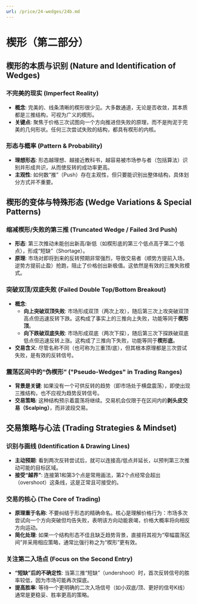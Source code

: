```yaml
---
url: /price/24-wedges/24b.md
---
```

# 楔形（第二部分）

## 楔形的本质与识别 (Nature and Identification of Wedges)

### 不完美的现实 (Imperfect Reality)

* **概念**: 完美的、线条清晰的楔形很少见。大多数通道，无论是否收敛，其本质都是三推结构，可视为广义的楔形。
* **关键点**: 聚焦于价格三次试图向一个方向推进但失败的原理，而不是拘泥于完美的几何形状。任何三次尝试失败的结构，都具有楔形的内核。

### 形态与概率 (Pattern & Probability)

* **理想形态**: 形态越理想、越接近教科书，越容易被市场参与者（包括算法）识别并形成共识，从而使反转的成功率更高。
* **主观性**: 如何数“推”（Push）存在主观性，但只要能识别出整体结构，具体划分方式并不重要。

## 楔形的变体与特殊形态 (Wedge Variations & Special Patterns)

### 缩减楔形/失败的第三推 (Truncated Wedge / Failed 3rd Push)

* **形态**: 第三次推动未能创出新高/新低（如楔形底的第三个低点高于第二个低点），形成“短缺”（Shortage）。
* **原理**: 市场对即将到来的反转预期非常强烈，导致交易者（顺势方提前入场，逆势方提前止盈）抢跑，阻止了价格创出新极值。这依然是有效的三推失败模式。

### 突破双顶/双底失败 (Failed Double Top/Bottom Breakout)

* **概念**:
  * **向上突破双顶失败**: 市场形成双顶（两次上攻），随后第三次上攻突破双顶高点但迅速反转下跌。这构成了事实上的三推向上失败，功能等同于**楔形顶**。
  * **向下跌破双底失败**: 市场形成双底（两次下探），随后第三次下探跌破双底低点但迅速反转上涨。这构成了三推向下失败，功能等同于**楔形底**。
* **交易含义**: 尽管名称不同（也可称为三重顶/底），但其根本原理都是三次尝试失败，是有效的反转信号。

### 震荡区间中的“伪楔形” ("Pseudo-Wedges" in Trading Ranges)

* **背景是关键**: 如果没有一个可供反转的趋势（即市场处于横盘震荡），即使出现三推结构，也不应视为趋势反转信号。
* **交易策略**: 这种结构预示着震荡将继续。交易机会仅限于在区间内的**剥头皮交易（Scalping）**，而非波段交易。

## 交易策略与心法 (Trading Strategies & Mindset)

### 识别与画线 (Identification & Drawing Lines)

* **主动预期**: 看到两次反转尝试后，就可以连接高/低点并延长，以预判第三次推动可能的目标区域。
* **接受“越界”**: 连接第1和第3个点是常用画法，第2个点经常会超出（overshoot）这条线，这是正常且可接受的。

### 交易的核心 (The Core of Trading)

* **原理重于名称**: 不要纠结于形态的精确命名。核心是理解价格行为：市场多次尝试向一个方向突破但均告失败，表明该方向动能衰竭，价格大概率将向相反方向运动。
* **简化处理**: 如果一个结构形态不佳且缺乏趋势背景，直接将其视为“窄幅震荡区间”并采用相应策略，通常比强行称之为“楔形”更有效。

### 关注第二入场点 (Focus on the Second Entry)

* **“短缺”后的不确定性**: 当第三推“短缺”（undershoot）时，首次反转信号的胜率较低，因为市场可能再次探底。
* **提高胜率**: 等待一个更明确的二次入场信号（如小双底/顶、更好的信号K线）通常是更稳妥、胜率更高的策略。
